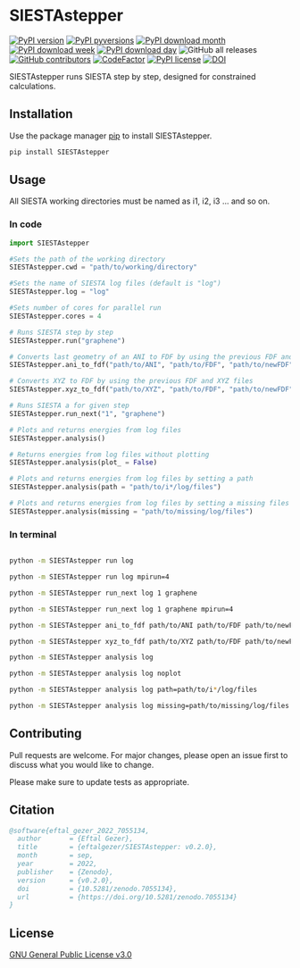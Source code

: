 # SIESTAstepper
[![PyPI version](https://badge.fury.io/py/SIESTAstepper.svg)](https://badge.fury.io/py/SIESTAstepper)
[![PyPI pyversions](https://img.shields.io/pypi/pyversions/SIESTAstepper.svg)](https://pypi.python.org/pypi/SIESTAstepper/)
[![PyPI download month](https://img.shields.io/pypi/dm/SIESTAstepper.svg)](https://pypi.python.org/pypi/SIESTAstepper/)
[![PyPI download week](https://img.shields.io/pypi/dw/SIESTAstepper.svg)](https://pypi.python.org/pypi/SIESTAstepper/)
[![PyPI download day](https://img.shields.io/pypi/dd/SIESTAstepper.svg)](https://pypi.python.org/pypi/SIESTAstepper/)
![GitHub all releases](https://img.shields.io/github/downloads/eftalgezer/SIESTAstepper/total?style=flat)
[![GitHub contributors](https://img.shields.io/github/contributors/eftalgezer/SIESTAstepper.svg)](https://github.com/eftalgezer/SIESTAstepper/graphs/contributors/)
[![CodeFactor](https://www.codefactor.io/repository/github/eftalgezer/siestastepper/badge)](https://www.codefactor.io/repository/github/eftalgezer/siestastepper)
[![PyPI license](https://img.shields.io/pypi/l/SIESTAstepper.svg)](https://pypi.python.org/pypi/SIESTAstepper/)
[![DOI](https://zenodo.org/badge/532944393.svg)](https://zenodo.org/badge/latestdoi/532944393)

SIESTAstepper runs SIESTA step by step, designed for constrained calculations.

## Installation

Use the package manager [pip](https://pip.pypa.io/en/stable/) to install SIESTAstepper.

```bash
pip install SIESTAstepper
```

## Usage

All SIESTA working directories must be named as i1, i2, i3 ... and so on.

### In code
```python
import SIESTAstepper

#Sets the path of the working directory
SIESTAstepper.cwd = "path/to/working/directory"

#Sets the name of SIESTA log files (default is "log")
SIESTAstepper.log = "log"

#Sets number of cores for parallel run
SIESTAstepper.cores = 4

# Runs SIESTA step by step
SIESTAstepper.run("graphene")

# Converts last geometry of an ANI to FDF by using the previous FDF and ANI files
SIESTAstepper.ani_to_fdf("path/to/ANI", "path/to/FDF", "path/to/newFDF")

# Converts XYZ to FDF by using the previous FDF and XYZ files
SIESTAstepper.xyz_to_fdf("path/to/XYZ", "path/to/FDF", "path/to/newFDF")

# Runs SIESTA a for given step
SIESTAstepper.run_next("1", "graphene")

# Plots and returns energies from log files
SIESTAstepper.analysis()

# Returns energies from log files without plotting
SIESTAstepper.analysis(plot_ = False)

# Plots and returns energies from log files by setting a path
SIESTAstepper.analysis(path = "path/to/i*/log/files")

# Plots and returns energies from log files by setting a missing files path
SIESTAstepper.analysis(missing = "path/to/missing/log/files")
```

### In terminal
```sh

python -m SIESTAstepper run log

python -m SIESTAstepper run log mpirun=4

python -m SIESTAstepper run_next log 1 graphene

python -m SIESTAstepper run_next log 1 graphene mpirun=4

python -m SIESTAstepper ani_to_fdf path/to/ANI path/to/FDF path/to/newFDF

python -m SIESTAstepper xyz_to_fdf path/to/XYZ path/to/FDF path/to/newFDF

python -m SIESTAstepper analysis log

python -m SIESTAstepper analysis log noplot

python -m SIESTAstepper analysis log path=path/to/i*/log/files

python -m SIESTAstepper analysis log missing=path/to/missing/log/files

```

## Contributing
Pull requests are welcome. For major changes, please open an issue first to discuss what you would like to change.

Please make sure to update tests as appropriate.

## Citation
```bibtex
@software{eftal_gezer_2022_7055134,
  author       = {Eftal Gezer},
  title        = {eftalgezer/SIESTAstepper: v0.2.0},
  month        = sep,
  year         = 2022,
  publisher    = {Zenodo},
  version      = {v0.2.0},
  doi          = {10.5281/zenodo.7055134},
  url          = {https://doi.org/10.5281/zenodo.7055134}
}
```

## License
[GNU General Public License v3.0](https://github.com/eftalgezer/SIESTAstepper/blob/master/LICENSE) 
